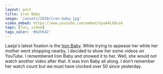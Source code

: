 ```yaml
---
layout: post
title: Iron Baby
image: '/assets/2010/iron-baby.jpg'
video_embed: https://www.youtube.com/embed/SyoA4LXQco4
tags: [fun, video]
tags_color: '#b25642'
---
```


Laaija's latest fixation is the [Iron Baby](http://www.youtube.com/watch?v=SyoA4LXQco4). While trying to appease her while her mother went shopping nearby, I decided to show her some videos on YouTube. I remembered Iron Baby and showed it to her. Well, she would not watch another video after that. It was Iron Baby all along. I don’t remember her watch count but we must have clocked over 50 since yesterday.
